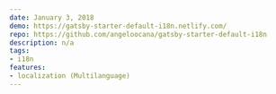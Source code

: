 ```yaml
---
date: January 3, 2018
demo: https://gatsby-starter-default-i18n.netlify.com/
repo: https://github.com/angeloocana/gatsby-starter-default-i18n
description: n/a
tags:
- i18n
features:
- localization (Multilanguage)
---
```

